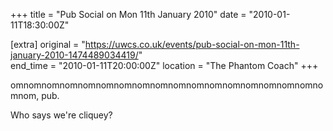 +++
title = "Pub Social on Mon 11th January 2010"
date = "2010-01-11T18:30:00Z"

[extra]
original = "https://uwcs.co.uk/events/pub-social-on-mon-11th-january-2010-1474489034419/"    
end_time = "2010-01-11T20:00:00Z"
location = "The Phantom Coach"
+++

omnomnomnomnomnomnomnomnomnomnomnomnomnomnomnomnomnomnom, pub.

Who says we're cliquey?

